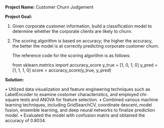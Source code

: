 **Project Name:** Customer Churn Judgement

**Project Goal:** 

1. Given corporate customer information, build a classification model to determine whether the corporate clients are likely to churn.

2. The scoring algorithm is based on accuracy; the higher the accuracy, the better the model is at correctly predicting corporate customer churn.

   The reference code for the scoring algorithm is as follows:

   from sklearn.metrics import accuracy_score y_true = [1, 0, 1, 0] y_pred = [1, 1, 1, 0] score = accuracy_score(y_true, y_pred)

**Solution:**

• Utilized data visualization and feature engineering techniques such as LabelEncoder to examine costomer characteristics, and employed chi-square tests and ANOVA for feature selection.
• Combined various machine learning techniques, including GridSearchCV, coordinate descent, model fusion, ensemble learning, and deep neural networks to finalize prediction model.
• Evaluated the model with confusion matrix and obtained the accuracy of 0.8034.
